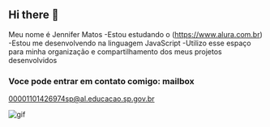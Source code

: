 ## Hi there 👋

Meu nome é Jennifer Matos
-Estou estudando o  (https://www.alura.com.br)
-Estou me desenvolvendo na linguagem JavaScript
-Utilizo esse espaço para minha organização e compartilhamento dos meus projetos desenvolvidos

### Voce pode entrar em contato comigo: mailbox

00001101426974sp@al.educacao.sp.gov.br

![gif](https://tenor.com/pt-BR/view/kiss-flying-gif-25375711)





  
  
  




